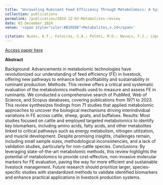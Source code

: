 ```yaml
---
title: "Unraveling Ruminant Feed Efficiency Through Metabolomics: A Systematic Review"
collection: publications
permalink: /publication/2024-12-03-Metabolites-review
date: 03 December 2024
venue: '<span style="color:#B10E06">Metabolites,v.14</span>'

citation: Nunes, A.T.; Faleiros, C.A.; Poleti, M.D.; Novais, F.J.; López-Hernández, Y.; Mandal, R.; Wishart, D.S.; Fukumasu, H. Unraveling Ruminant Feed Efficiency Through Metabolomics: A Systematic Review. Metabolites 2024, 14, 675. https://doi.org/10.3390/metabo14120675
---
```


[Access paper here](https://doi.org/10.3390/metabo14120675)

<b>Abstract</b>

Background: Advancements in metabolomic technologies have revolutionized our understanding of feed efficiency (FE) in livestock, offering new pathways to enhance both profitability and sustainability in ruminant production. Methods: This review offers a critical and systematic evaluation of the metabolomics methods used to measure and assess FE in ruminants. We conducted a comprehensive search of PubMed, Web of Science, and Scopus databases, covering publications from 1971 to 2023. This review synthesizes findings from 71 studies that applied metabolomic approaches to uncover the biological mechanisms driving interindividual variations in FE across cattle, sheep, goats, and buffaloes. Results: Most studies focused on cattle and employed targeted metabolomics to identify key biomarkers, including amino acids, fatty acids, and other metabolites linked to critical pathways such as energy metabolism, nitrogen utilization, and muscle development. Despite promising insights, challenges remain, including small sample sizes, methodological inconsistencies, and a lack of validation studies, particularly for non-cattle species. Conclusions: By leveraging state-of-the-art metabolomic methods, this review highlights the potential of metabolomics to provide cost-effective, non-invasive molecular markers for FE evaluation, paving the way for more efficient and sustainable livestock management. Future research should prioritize larger, species-specific studies with standardized methods to validate identified biomarkers and enhance practical applications in livestock production systems.
